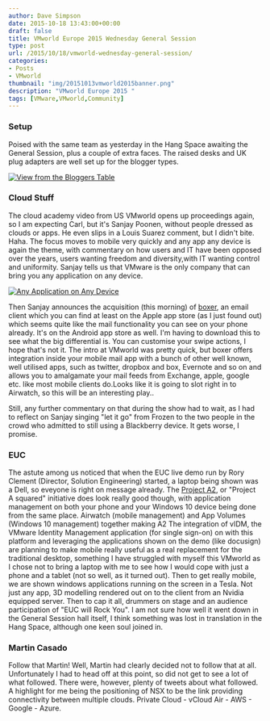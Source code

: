 ```yaml
---
author: Dave Simpson
date: 2015-10-18 13:43:00+00:00
draft: false
title: VMworld Europe 2015 Wednesday General Session
type: post
url: /2015/10/18/vmworld-wednesday-general-session/
categories:
- Posts
- VMworld
thumbnail: "img/20151013vmworld2015banner.png"
description: "VMworld Europe 2015 "
tags: [VMware,VMworld,Community]
---
```


### Setup
Poised with the same team as yesterday in the Hang Space awaiting the General Session, plus a couple of extra faces. The raised desks and UK plug adapters are well set up for the blogger types.  

[![View from the Bloggers Table](/img/20151018bloggers.jpg)](/img/20151018bloggers.jpg)
  
### Cloud Stuff
The cloud academy video from US VMworld opens up proceedings again, so I am expecting Carl, but it's Sanjay Poonen, without people dressed as clouds or apps. He even slips in a Louis Suarez comment, but I didn't bite. Haha. The focus moves to mobile very quickly and any app any device is again the theme, with commentary on how users and IT have been opposed over the years, users wanting freedom and diversity,with IT wanting control and uniformity. Sanjay tells us that VMware is the only company that can bring you any application on any device.  

[![Any Application on Any Device](/img/20151018anyapp.jpg)](/img/20151018anyapp.jpg)

Then Sanjay announces the acquisition (this morning) of [boxer](http://www.getboxer.com/), an email client which you can find at least on the Apple app store (as I just found out) which seems quite like the mail functionality you can see on your phone already. It's on the Android app store as well. I'm having to download this to see what the big differential is. You can customise your swipe actions, I hope that's not it. The intro at VMworld was pretty quick, but boxer offers integration inside your mobile mail app with a bunch of other well known, well utilised apps, such as twitter, dropbox and box, Evernote and so on and allows you to amalgamate your mail feeds from Exchange, apple, google etc. like most mobile clients do.Looks like it is going to slot right in to Airwatch, so this will be an interesting play..  
  
Still, any further commentary on that during the show had to wait, as I had to reflect on Sanjay singing "let it go" from Frozen to the two people in the crowd who admitted to still using a Blackberry device. It gets worse, I promise.  
  
### EUC
The astute among us noticed that when the EUC live demo run by Rory Clement (Director, Solution Engineering) started, a laptop being shown was a Dell, so eveyone is right on message already. The [Project A2](http://www.vmware.com/company/news/releases/vmw-newsfeed/VMware-Unveils-New-End-User-Computing-Innovations-for-Universal-Application-Delivery-and-Device-Management/1984992), or "Project A squared" initiative does look really good though, with application management on both your phone and your Windows 10 device being done from the same place. Airwatch (mobile management) and App Volumes (Windows 10 management) together making A2 The integration of vIDM, the VMware Identity Management application (for single sign-on) on with this platform and leveraging the applications shown on the demo (like docusign) are planning to make mobile really useful as a real replacement for the traditional desktop, something I have struggled with myself this VMworld as I chose not to bring a laptop with me to see how I would cope with just a phone and a tablet (not so well, as it turned out). Then to get really mobile, we are shown windows applications running on the screen in a Tesla. Not just any app, 3D modelling rendered out on to the client from an Nvidia equipped server. Then to cap it all, drummers on stage and an audience participation of "EUC will Rock You". I am not sure how well it went down in the General Session hall itself, I think something was lost in translation in the Hang Space, although one keen soul joined in.  
  
### Martin Casado
Follow that Martin! Well, Martin had clearly decided not to follow that at all. Unfortunately I had to head off at this point, so did not get to see a lot of what followed. There were, however, plenty of tweets about what followed. A highlight for me being the positioning of NSX to be the link providing connectivity between multiple clouds. Private Cloud - vCloud Air - AWS - Google - Azure.  
  
  
  

